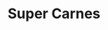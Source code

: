 ---
title: "Super Carnes"
url: /santiago-de-veraguas/super-carnes-calle-8o-a/
shop: supermercado
---